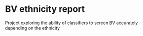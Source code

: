 # BV ethnicity report
 Project exploring the ability of classifiers to screen BV accurately depending on the ethnicity
